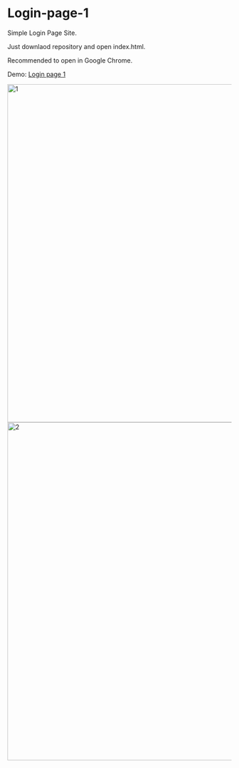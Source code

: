 # Login-page-1
Simple Login Page Site.

Just downlaod repository and open index.html.

Recommended to open in Google Chrome.

Demo: <a href="https://omonovsardorbek.github.io/Login-page-1/"> Login page 1</a>

<img width="760" alt="1" src="https://user-images.githubusercontent.com/125531436/232268291-b075016a-3063-4c6b-ae24-836357f963fc.png">

<img width="760" alt="2" src="https://user-images.githubusercontent.com/125531436/232268308-d4934064-687e-4230-aaf4-1d14553047b6.png">

